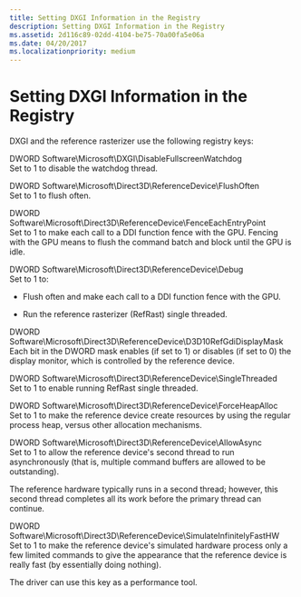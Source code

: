 ```yaml
---
title: Setting DXGI Information in the Registry
description: Setting DXGI Information in the Registry
ms.assetid: 2d116c89-02dd-4104-be75-70a00fa5e06a
ms.date: 04/20/2017
ms.localizationpriority: medium
---
```


# Setting DXGI Information in the Registry


DXGI and the reference rasterizer use the following registry keys:

<span id="DWORD_Software_Microsoft_DXGI_DisableFullscreenWatchdog"></span><span id="dword_software_microsoft_dxgi_disablefullscreenwatchdog"></span><span id="DWORD_SOFTWARE_MICROSOFT_DXGI_DISABLEFULLSCREENWATCHDOG"></span>DWORD Software\\Microsoft\\DXGI\\DisableFullscreenWatchdog  
Set to 1 to disable the watchdog thread.

<span id="DWORD_Software_Microsoft_Direct3D_ReferenceDevice_FlushOften"></span><span id="dword_software_microsoft_direct3d_referencedevice_flushoften"></span><span id="DWORD_SOFTWARE_MICROSOFT_DIRECT3D_REFERENCEDEVICE_FLUSHOFTEN"></span>DWORD Software\\Microsoft\\Direct3D\\ReferenceDevice\\FlushOften  
Set to 1 to flush often.

<span id="DWORD_Software_Microsoft_Direct3D_ReferenceDevice_FenceEachEntryPoint"></span><span id="dword_software_microsoft_direct3d_referencedevice_fenceeachentrypoint"></span><span id="DWORD_SOFTWARE_MICROSOFT_DIRECT3D_REFERENCEDEVICE_FENCEEACHENTRYPOINT"></span>DWORD Software\\Microsoft\\Direct3D\\ReferenceDevice\\FenceEachEntryPoint  
Set to 1 to make each call to a DDI function fence with the GPU. Fencing with the GPU means to flush the command batch and block until the GPU is idle.

<span id="DWORD_Software_Microsoft_Direct3D_ReferenceDevice_Debug"></span><span id="dword_software_microsoft_direct3d_referencedevice_debug"></span><span id="DWORD_SOFTWARE_MICROSOFT_DIRECT3D_REFERENCEDEVICE_DEBUG"></span>DWORD Software\\Microsoft\\Direct3D\\ReferenceDevice\\Debug  
Set to 1 to:

-   Flush often and make each call to a DDI function fence with the GPU.

-   Run the reference rasterizer (RefRast) single threaded.

<span id="DWORD_Software_Microsoft_Direct3D_ReferenceDevice_D3D10RefGdiDisplayMask"></span><span id="dword_software_microsoft_direct3d_referencedevice_d3d10refgdidisplaymask"></span><span id="DWORD_SOFTWARE_MICROSOFT_DIRECT3D_REFERENCEDEVICE_D3D10REFGDIDISPLAYMASK"></span>DWORD Software\\Microsoft\\Direct3D\\ReferenceDevice\\D3D10RefGdiDisplayMask  
Each bit in the DWORD mask enables (if set to 1) or disables (if set to 0) the display monitor, which is controlled by the reference device.

<span id="DWORD_Software_Microsoft_Direct3D_ReferenceDevice_SingleThreaded"></span><span id="dword_software_microsoft_direct3d_referencedevice_singlethreaded"></span><span id="DWORD_SOFTWARE_MICROSOFT_DIRECT3D_REFERENCEDEVICE_SINGLETHREADED"></span>DWORD Software\\Microsoft\\Direct3D\\ReferenceDevice\\SingleThreaded  
Set to 1 to enable running RefRast single threaded.

<span id="DWORD_Software_Microsoft_Direct3D_ReferenceDevice_ForceHeapAlloc"></span><span id="dword_software_microsoft_direct3d_referencedevice_forceheapalloc"></span><span id="DWORD_SOFTWARE_MICROSOFT_DIRECT3D_REFERENCEDEVICE_FORCEHEAPALLOC"></span>DWORD Software\\Microsoft\\Direct3D\\ReferenceDevice\\ForceHeapAlloc  
Set to 1 to make the reference device create resources by using the regular process heap, versus other allocation mechanisms.

<span id="DWORD_Software_Microsoft_Direct3D_ReferenceDevice_AllowAsync"></span><span id="dword_software_microsoft_direct3d_referencedevice_allowasync"></span><span id="DWORD_SOFTWARE_MICROSOFT_DIRECT3D_REFERENCEDEVICE_ALLOWASYNC"></span>DWORD Software\\Microsoft\\Direct3D\\ReferenceDevice\\AllowAsync  
Set to 1 to allow the reference device's second thread to run asynchronously (that is, multiple command buffers are allowed to be outstanding).

The reference hardware typically runs in a second thread; however, this second thread completes all its work before the primary thread can continue.

<span id="DWORD_Software_Microsoft_Direct3D_ReferenceDevice_SimulateInfinitelyFastHW"></span><span id="dword_software_microsoft_direct3d_referencedevice_simulateinfinitelyfasthw"></span><span id="DWORD_SOFTWARE_MICROSOFT_DIRECT3D_REFERENCEDEVICE_SIMULATEINFINITELYFASTHW"></span>DWORD Software\\Microsoft\\Direct3D\\ReferenceDevice\\SimulateInfinitelyFastHW  
Set to 1 to make the reference device's simulated hardware process only a few limited commands to give the appearance that the reference device is really fast (by essentially doing nothing).

The driver can use this key as a performance tool.

 

 





